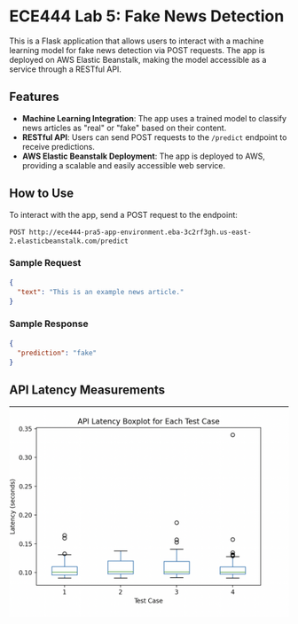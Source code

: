 # ECE444 Lab 5: Fake News Detection

This is a Flask application that allows users to interact with a machine learning model for fake news detection via POST requests. The app is deployed on AWS Elastic Beanstalk, making the model accessible as a service through a RESTful API.

## Features
- **Machine Learning Integration**: The app uses a trained model to classify news articles as "real" or "fake" based on their content.
- **RESTful API**: Users can send POST requests to the `/predict` endpoint to receive predictions.
- **AWS Elastic Beanstalk Deployment**: The app is deployed to AWS, providing a scalable and easily accessible web service.

## How to Use
To interact with the app, send a POST request to the endpoint:
```
POST http://ece444-pra5-app-environment.eba-3c2rf3gh.us-east-2.elasticbeanstalk.com/predict
```

### Sample Request
```json
{
  "text": "This is an example news article."
}
```

### Sample Response
```json
{
  "prediction": "fake"
}
```

## API Latency Measurements
![API Latency](https://github.com/achuthanmukundan00/E444-F2024-PRA5/blob/master/boxplot.png)

